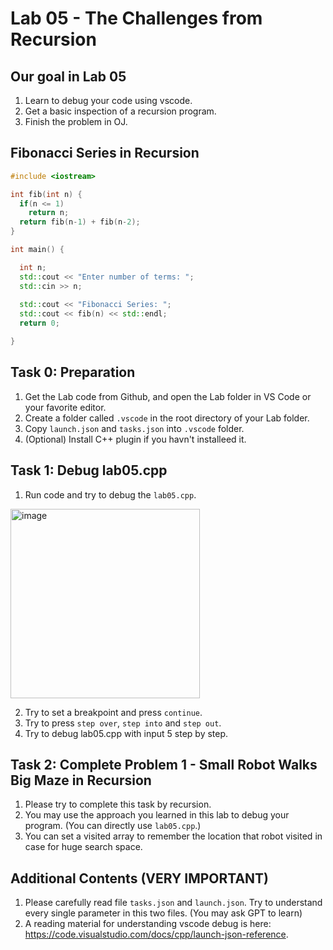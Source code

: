 # Lab 05 - The Challenges from Recursion

## Our goal in Lab 05
1. Learn to debug your code using vscode.
2. Get a basic inspection of a recursion program.
3. Finish the problem in OJ.

## Fibonacci Series in Recursion
```cpp
#include <iostream>

int fib(int n) {
  if(n <= 1)
    return n;
  return fib(n-1) + fib(n-2);
}

int main() {

  int n;
  std::cout << "Enter number of terms: ";
  std::cin >> n;
  
  std::cout << "Fibonacci Series: ";
  std::cout << fib(n) << std::endl;
  return 0;

}

```

## Task 0: Preparation
1. Get the Lab code from Github, and open the Lab folder in VS Code or your favorite editor.
2. Create a folder called `.vscode` in the root directory of your Lab folder.
3. Copy `launch.json` and `tasks.json` into `.vscode` folder.
4. (Optional) Install C++ plugin if you havn't installeed it.

## Task 1: Debug lab05.cpp
1. Run code and try to debug the `lab05.cpp`.
<img width="303" alt="image" src="https://github.com/UFUG2601-CPP-Programming/Lab/assets/35094942/c55ff676-3cda-4ffc-8e4f-c01b3a29d19e">

2. Try to set a breakpoint and press `continue`.
3. Try to press `step over`, `step into` and `step out`.
4. Try to debug lab05.cpp with input 5 step by step.


## Task 2: Complete Problem 1 - Small Robot Walks Big Maze in Recursion
1. Please try to complete this task by recursion.
2. You may use the approach you learned in this lab to debug your program. (You can directly use `lab05.cpp`.)
3. You can set a visited array to remember the location that robot visited in case for huge search space.


## Additional Contents (VERY IMPORTANT)
1. Please carefully read file `tasks.json` and `launch.json`. Try to understand every single parameter in this two files. (You may ask GPT to learn)
2. A reading material for understanding vscode debug is here: https://code.visualstudio.com/docs/cpp/launch-json-reference.
